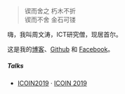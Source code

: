 > 锲而舍之 朽木不折  
> 锲而不舍 金石可镂

嗨，我叫周文涛，ICT研究僧，现居首尔。

这是我的[博客](https://wentaozhou.cn)、[Github](http://github.com/huxpro) 和 [Facebook](https://www.facebook.com/zhouwentao612)。


##### Talks

- [ICOIN2019][1] · [ICOIN 2019](http://http://icoin.org//)


[1]: //wentaozhou.cn/icoin2019

